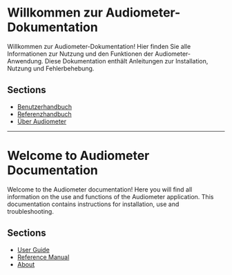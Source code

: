 # Willkommen zur Audiometer-Dokumentation

Willkommen zur Audiometer-Dokumentation! Hier finden Sie alle Informationen zur Nutzung und den Funktionen der Audiometer-Anwendung. Diese Dokumentation enthält Anleitungen zur Installation, Nutzung und Fehlerbehebung.

## Sections

- [Benutzerhandbuch](user_guide/intro.md)
- [Referenzhandbuch](reference_manual.md)
- [Über Audiometer](about.md)

____________________________________________________________________

# Welcome to Audiometer Documentation

Welcome to the Audiometer documentation! Here you will find all information on the use and functions of the Audiometer application. This documentation contains instructions for installation, use and troubleshooting.

## Sections

- [User Guide](user_guide/intro.md)
- [Reference Manual](reference_manual.md)
- [About](about.md)
